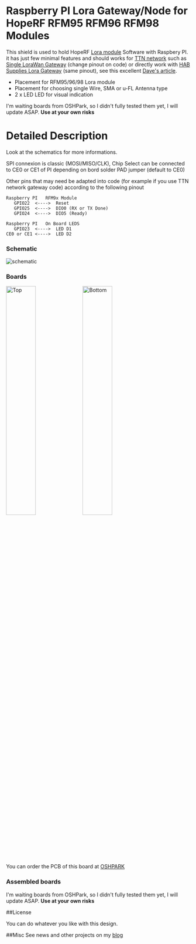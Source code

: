 Raspberry PI Lora Gateway/Node for HopeRF RFM95 RFM96 RFM98 Modules
===================================================================

This shield is used to hold HopeRF [Lora module][4] Software with Raspbery PI. it has just few minimal features and should works for [TTN network][1] such as [Single LoraWan Gateway][5] (change pinout on code) or directly work with [HAB Supplies Lora Gateway][7] (same pinout), see this excellent [Dave's article][6].

- Placement for RFM95/96/98 Lora module
- Placement for choosing single Wire, SMA or u-FL Antenna type
- 2 x LED LED for visual indication

I'm waiting boards from OSHPark, so I didn't fully tested them yet, I will update ASAP.
**Use at your own risks**

Detailed Description
====================

Look at the schematics for more informations.

SPI connexion is classic (MOSI/MISO/CLK), Chip Select can be connected to CE0 or CE1 of PI depending on bord solder PAD jumper (default to CE0)

Other pins that may need be adapted into code (for example if you use TTN network gateway code) according to the following pinout

```
Raspberry PI   RFM9x Module
   GPIO22  <---->  Reset
   GPIO25  <---->  DIO0 (RX or TX Done)
   GPIO24  <---->  DIO5 (Ready)

Raspberry PI   On Board LEDS
   GPIO23  <---->  LED D1
CE0 or CE1 <---->  LED D2
```


### Schematic  
![schematic](https://raw.githubusercontent.com/hallard/LoRasPI/master/LoRasPI-sch.png)  

### Boards  
<img src="https://raw.githubusercontent.com/hallard/LoRasPI/master/LoRasPI-top.png" alt="Top" width="40%" height="40%">&nbsp;
<img src="https://raw.githubusercontent.com/hallard/LoRasPI/master/LoRasPI-bot.png" alt="Bottom" width="40%" height="40%">&nbsp; 

You can order the PCB of this board at [OSHPARK][3]

### Assembled boards

I'm waiting boards from OSHPark, so I didn't fully tested them yet, I will update ASAP.
**Use at your own risks**

##License

You can do whatever you like with this design.

##Misc
See news and other projects on my [blog][2] 

[1]: https://staging.thethingsnetwork.org/wiki/Hardware/Gateways/DIY 
[2]: https://hallard.me
[3]: https://oshpark.com/shared_projects/BBhyhBkz
[4]: http://www.hoperf.com/rf_transceiver/lora/
[5]: https://github.com/tftelkamp/single_chan_pkt_fwd
[6]: http://www.daveakerman.com/?p=1719
[7]: https://store.uputronics.com/index.php?route=product/product&search=lora&product_id=68